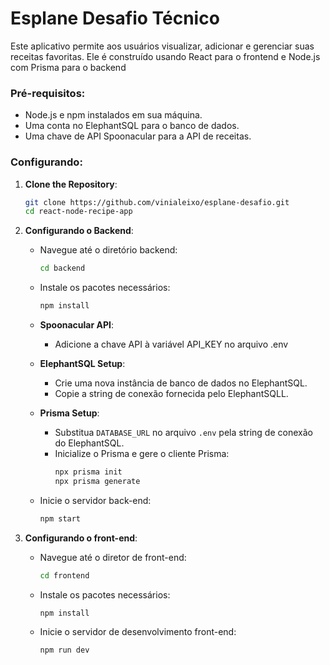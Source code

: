 ﻿# Esplane Desafio Técnico

Este aplicativo permite aos usuários visualizar, adicionar e gerenciar suas receitas favoritas. Ele é construído usando React para o frontend e Node.js com Prisma para o backend


### Pré-requisitos:

- Node.js e npm instalados em sua máquina.
- Uma conta no ElephantSQL para o banco de dados.
- Uma chave de API Spoonacular para a API de receitas.

### Configurando:

1. **Clone the Repository**:
   ```bash
   git clone https://github.com/vinialeixo/esplane-desafio.git
   cd react-node-recipe-app
   ```

2. **Configurando o Backend**:

   - Navegue até o diretório backend:
     ```bash
     cd backend
     ```

   - Instale os pacotes necessários:
     ```bash
     npm install
     ```

   - **Spoonacular API**:
     - Adicione a chave API à variável API_KEY no arquivo .env   

   - **ElephantSQL Setup**:
     - Crie uma nova instância de banco de dados no ElephantSQL.
     - Copie a string de conexão fornecida pelo ElephantSQLL.

   - **Prisma Setup**:
     - Substitua `DATABASE_URL` no arquivo `.env` pela string de conexão do ElephantSQL.
     - Inicialize o Prisma e gere o cliente Prisma:
       ```bash
       npx prisma init
       npx prisma generate
       ```

   - Inicie o servidor back-end:
     ```bash
     npm start
     ```

3. **Configurando o front-end**:

   - Navegue até o diretor de front-end:
     ```bash
     cd frontend
     ```

   - Instale os pacotes necessários:
     ```bash
     npm install
     ```

   - Inicie o servidor de desenvolvimento front-end:
     ```bash
     npm run dev
     ```
